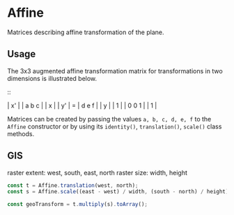 Affine
======

Matrices describing affine transformation of the plane.

Usage
-----

The 3x3 augmented affine transformation matrix for transformations in two
dimensions is illustrated below.

::

| x' |   | a  b  c | | x |
| y' | = | d  e  f | | y |
| 1  |   | 0  0  1 | | 1 |

Matrices can be created by passing the values ``a, b, c, d, e, f`` to the
``Affine`` constructor or by using its ``identity()``,
``translation()``, ``scale()`` class methods.

GIS
----

raster extent: west, south, east, north
raster size: width, height

```js
const t = Affine.translation(west, north);
const s = Affine.scale((east - west) / width, (south - north) / height);

const geoTransform = t.multiply(s).toArray();
```
